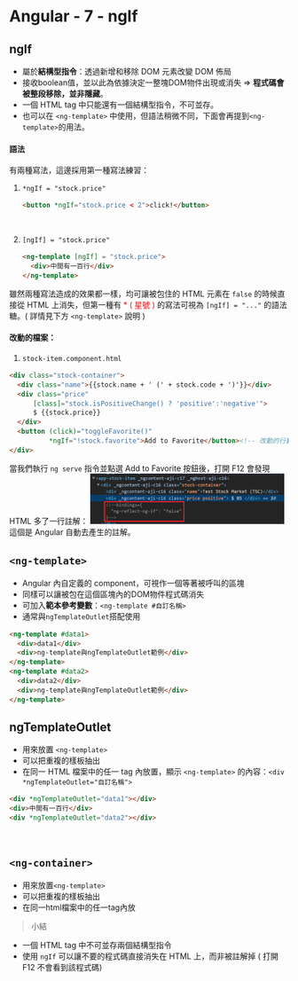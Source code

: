 # Angular - 7 - ngIf
## ngIf
* 屬於**結構型指令**：透過新增和移除 DOM 元素改變 DOM 佈局
* 接收boolean值，並以此為依據決定一整塊DOM物件出現或消失 &rArr; **程式碼會被整段移除，並非隱藏**。
* 一個 HTML tag 中只能還有一個結構型指令，不可並存。
* 也可以在 `<ng-template>` 中使用，但語法稍微不同，下面會再提到`<ng-template>`的用法。

#### 語法
有兩種寫法，這邊採用第一種寫法練習：
1. `*ngIf = "stock.price"`
    ```html
    <button *ngIf="stock.price < 2">click!</button>
    ```
    <br/>

2. `[ngIf] = "stock.price"`
    ```html
    <ng-template [ngIf] = "stock.price">
      <div>中間有一百行</div>
    </ng-template>
    ```
雖然兩種寫法造成的效果都一樣，均可讓被包住的 HTML 元素在 `false` 的時候直接從 HTML 上消失，但第一種有 <font color="red">* ( 星號 )</font> 的寫法可視為 `[ngIf] = "..."` 的語法糖。( 詳情見下方 `<ng-template>` 說明 )
<br/>

#### 改動的檔案：
1. `stock-item.component.html`
```html
<div class="stock-container">
  <div class="name">{{stock.name + ' (' + stock.code + ')'}}</div>
  <div class="price"
      [class]="stock.isPositiveChange() ? 'positive':'negative'">
      $ {{stock.price}}
  </div>
  <button (click)="toggleFavorite()"
          *ngIf="!stock.favorite">Add to Favorite</button><!-- 改動的行數 -->
</div>
```
當我們執行 `ng serve` 指令並點選 Add to Favorite 按鈕後，打開 F12 會發現 HTML 多了一行註解：
<img src="/img/ngif_html.png" width="350px">
這個是 Angular 自動去產生的註解。
<br/>

## `<ng-template>`
* Angular 內自定義的 component，可視作一個等著被呼叫的區塊
* 同樣可以讓被包在這個區塊內的DOM物件程式碼消失
* 可加入**範本參考變數**：`<ng-template #自訂名稱>`
* 通常與`ngTemplateOutlet`搭配使用
```html
<ng-template #data1>
  <div>data1</div>
  <div>ng-template與ngTemplateOutlet範例</div>
</ng-template>
<ng-template #data2>
  <div>data2</div>
  <div>ng-template與ngTemplateOutlet範例</div>
</ng-template>
```

## ngTemplateOutlet
* 用來放置 `<ng-template>`
* 可以把重複的樣板抽出
* 在同一 HTML 檔案中的任一 tag 內放置，顯示 `<ng-template>` 的內容：`<div *ngTemplateOutlet="自訂名稱">`
```html
<div *ngTemplateOutlet="data1"></div>
<div>中間有一百行</div>
<div *ngTemplateOutlet="data2"></div>
```
<br/>

## `<ng-container>`
* 用來放置`<ng-template>`
* 可以把重複的樣板抽出
* 在同一html檔案中的任一tag內放

> 小結
* 一個 HTML tag 中不可並存兩個結構型指令
* 使用 `ngIf` 可以讓不要的程式碼直接消失在 HTML 上，而非被註解掉 ( 打開 F12 不會看到該程式碼)